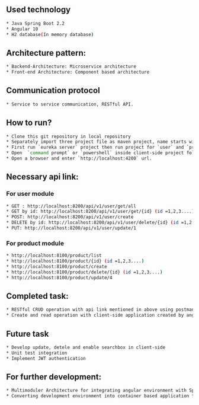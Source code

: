 ## Used technology
```bash
* Java Spring Boot 2.2
* Angular 10
* H2 database(In memory database)
```


## Architecture pattern:
```bash
* Backend-Architecture: Microservice architecture
* Front-end Architecture: Component based architecture
```


## Communication protocol
```bash
* Service to service communication, RESTful API.
```


## How to run?
```bash
* Clone this git repository in local repository
* Separately import three project file as maven project, name starts with `assessment` to a `IDE` like `Eclipse` or `Intellij Idea`.
* First run `eureka server` project then run project for `user` and `product`
* Open  `command prompt` or `powershell` inside client-side project folder and run `ng-serve` command
* Open a browser and enter `http://localhost:4200` url.
```


## Necessary api link:
### For user module
```bash
* GET : http://localhost:8200/api/v1/user/get/all
* GET by id: http://localhost:8200/api/v1/user/get/{id} (id =1,2,3....)
* POST: http://localhost:8200/api/v1/user/create
* DELETE by id: http://localhost:8200/api/v1/user/delete/{id} (id =1,2,3....)
* PUT: http://localhost:8200/api/v1/user/update/1
```
### For product module
```bash
* http://localhost:8100/product/list
* http://localhost:8100/product/{id} (id =1,2,3....)
* http://localhost:8100/product/create
* http://localhost:8100/product/delete/{id} (id =1,2,3....)
* http://localhost:8100/product/update/4
```


## Completed task:
```bash
* RESTful CRUD operation with api link mentioned in above using postman.
* Create and read operation with client-side application created by angular 10.
```


## Future task
```bash
* Develop update, detele and enable searchbox in client-side
* Unit test integration
* Implement JWT authentication
```


## For further development: 
```bash
* Multimoduler Architecture for integrating angular environment with Spring Boot.
* Converting development environment into container based application to automate the environment flow. (Using docker,vagrant is perfect example for this use case.)
```
